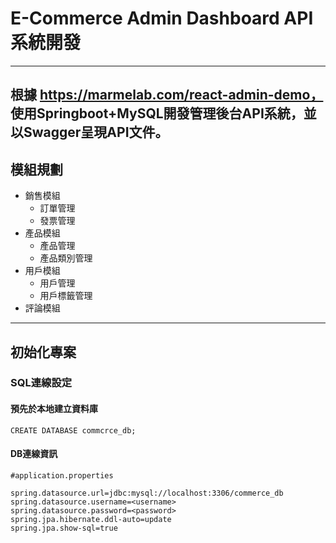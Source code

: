 # E-Commerce Admin Dashboard API系統開發

---

根據 https://marmelab.com/react-admin-demo，
使用Springboot+MySQL開發管理後台API系統，並以Swagger呈現API文件。
---

## 模組規劃
- 銷售模組
  - 訂單管理
  - 發票管理
- 產品模組
  - 產品管理
  - 產品類別管理
- 用戶模組
  - 用戶管理
  - 用戶標籤管理
- 評論模組

---

## 初始化專案
### SQL連線設定


#### 預先於本地建立資料庫
```
CREATE DATABASE commcrce_db;
```
#### DB連線資訊
```
#application.properties

spring.datasource.url=jdbc:mysql://localhost:3306/commerce_db
spring.datasource.username=<username>
spring.datasource.password=<password>
spring.jpa.hibernate.ddl-auto=update
spring.jpa.show-sql=true
```